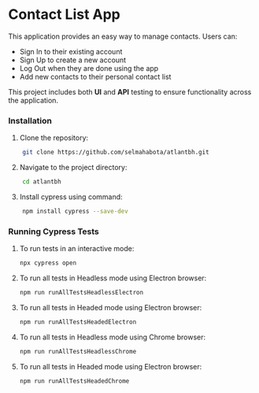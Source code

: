 # Contact List App
This application provides an easy way to manage contacts. Users can:

* Sign In to their existing account
* Sign Up to create a new account
* Log Out when they are done using the app
* Add new contacts to their personal contact list

This project includes both **UI** and **API** testing to ensure functionality across the application.

### Installation
1. Clone the repository:
```bash
    git clone https://github.com/selmahabota/atlantbh.git
```
2. Navigate to the project directory:
```bash
    cd atlantbh
```
3. Install cypress using command:
```bash
    npm install cypress --save-dev
```
### Running Cypress Tests

1. To run tests in an interactive mode:
    ```bash
    npx cypress open
    ```

2. To run all tests in Headless mode using Electron browser:
    ```bash
    npm run runAllTestsHeadlessElectron
    ```
3. To run all tests in Headed mode using Electron browser:
    ```bash
    npm run runAllTestsHeadedElectron
    ```
4. To run all tests in Headless mode using Chrome browser:
    ```bash
    npm run runAllTestsHeadlessChrome
    ```
5. To run all tests in Headed mode using Electron browser:
    ```bash
    npm run runAllTestsHeadedChrome
    ```
